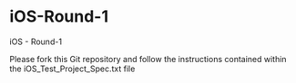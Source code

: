 # iOS-Round-1
iOS - Round-1

Please fork this Git repository and follow the instructions contained within the iOS_Test_Project_Spec.txt file
